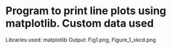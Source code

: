 # Program to print line plots using matplotlib. Custom data used
Libraries used: matplotlib
Output: Fig1.png, Figure_1_xkcd.png
